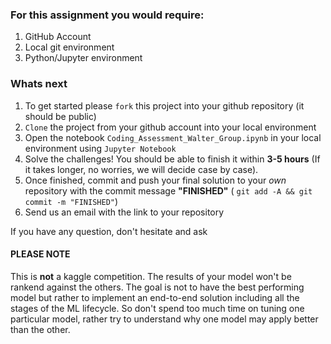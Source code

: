 ### For this assignment you would require:
1. GitHub Account
2. Local git environment
3. Python/Jupyter environment

### Whats next
1. To get started please `fork` this project into your github repository (it should be public)
2. `Clone` the project from your github account into your local environment
3. Open the notebook `Coding_Assessment_Walter_Group.ipynb` in your local environment using `Jupyter Notebook`
4. Solve the challenges! You should be able to finish it within **3-5 hours** (If it takes longer, no worries, we will decide case by case).
5. Once finished, commit and push your final solution to your *own* repository with the commit message **"FINISHED"** ( `git add -A && git commit -m "FINISHED"`)
6. Send us an email with the link to your repository

If you have any question, don't hesitate and ask

#### PLEASE NOTE
This is **not** a kaggle competition. The results of your model won't be rankend against the others.
The goal is not to have the best performing model but rather to implement an end-to-end solution including 
all the stages of the ML lifecycle. So don't spend too much time on tuning one particular model, rather try
to understand why one model may apply better than the other.
